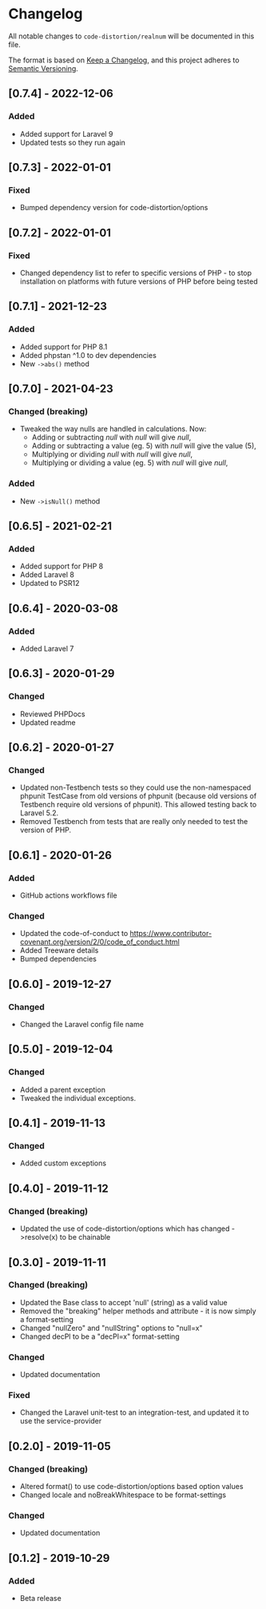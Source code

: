 # Changelog

All notable changes to `code-distortion/realnum` will be documented in this file.

The format is based on [Keep a Changelog](https://keepachangelog.com/en/1.0.0/), and this project adheres to [Semantic Versioning](https://semver.org/spec/v2.0.0.html).



## [0.7.4] - 2022-12-06

### Added
- Added support for Laravel 9
- Updated tests so they run again



## [0.7.3] - 2022-01-01

### Fixed
- Bumped dependency version for code-distortion/options



## [0.7.2] - 2022-01-01

### Fixed
- Changed dependency list to refer to specific versions of PHP - to stop installation on platforms with future versions of PHP before being tested



## [0.7.1] - 2021-12-23

### Added
- Added support for PHP 8.1
- Added phpstan ^1.0 to dev dependencies
- New `->abs()` method



## [0.7.0] - 2021-04-23

### Changed (breaking)
- Tweaked the way nulls are handled in calculations. Now:
  - Adding or subtracting *null* with *null* will give *null*,
  - Adding or subtracting a value (eg. 5) with *null* will give the value (5),
  - Multiplying or dividing *null* with *null* will give *null*,
  - Multiplying or dividing a value (eg. 5) with *null* will give *null*,

### Added
- New `->isNull()` method



## [0.6.5] - 2021-02-21

### Added
- Added support for PHP 8
- Added Laravel 8
- Updated to PSR12



## [0.6.4] - 2020-03-08

### Added
- Added Laravel 7



## [0.6.3] - 2020-01-29

### Changed
- Reviewed PHPDocs
- Updated readme



## [0.6.2] - 2020-01-27

### Changed
- Updated non-Testbench tests so they could use the non-namespaced phpunit TestCase from old versions of phpunit (because old versions of Testbench require old versions of phpunit). This allowed testing back to Laravel 5.2.
- Removed Testbench from tests that are really only needed to test the version of PHP.



## [0.6.1] - 2020-01-26

### Added
- GitHub actions workflows file

### Changed
- Updated the code-of-conduct to https://www.contributor-covenant.org/version/2/0/code_of_conduct.html
- Added Treeware details
- Bumped dependencies



## [0.6.0] - 2019-12-27

### Changed
- Changed the Laravel config file name



## [0.5.0] - 2019-12-04

### Changed
- Added a parent exception
- Tweaked the individual exceptions.



## [0.4.1] - 2019-11-13

### Changed
- Added custom exceptions



## [0.4.0] - 2019-11-12

### Changed (breaking)
- Updated the use of code-distortion/options which has changed ->resolve(x) to be chainable



## [0.3.0] - 2019-11-11

### Changed (breaking)
- Updated the Base class to accept 'null' (string) as a valid value
- Removed the "breaking" helper methods and attribute - it is now simply a format-setting
- Changed "nullZero" and "nullString" options to "null=x"
- Changed decPl to be a "decPl=x" format-setting

### Changed
- Updated documentation

### Fixed
- Changed the Laravel unit-test to an integration-test, and updated it to use the service-provider



## [0.2.0] - 2019-11-05

### Changed (breaking)
- Altered format() to use code-distortion/options based option values
- Changed locale and noBreakWhitespace to be format-settings

### Changed
- Updated documentation



## [0.1.2] - 2019-10-29

### Added
- Beta release
